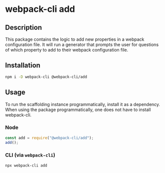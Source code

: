 # webpack-cli add

## Description

This package contains the logic to add new properties in a webpack configuration file. It will run a generator that prompts the user for questions of which property to add to their webpack configuration file.

## Installation

```bash
npm i -D webpack-cli @webpack-cli/add
```

## Usage

To run the scaffolding instance programmatically, install it as a dependency. When using the package programmatically, one does not have to install webpack-cli.

### Node
```js
const add = require("@webpack-cli/add");
add();
```

### CLI (via `webpack-cli`)
```bash
npx webpack-cli add
```